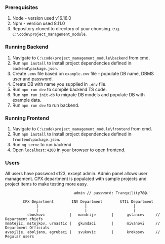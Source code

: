 ### Prerequisites
1. Node - version used v16.16.0
2. Npm - version used 8.11.0
3. Repository cloned to directory of your choosing. e.g. `C:\code\project_management_module`.

### Running Backend
1. Navigate to `C:\code\project_management_module\backend` from cmd.
2. Run `npm install` to install project dependencies defined in `backend\package.json`.
3. Create `.env` file based on `example.env` file - populate DB name, DBMS user and password.
4. Create DB with name you supplied in `.env` file.
5. Run `npm run dev` to compile backend TS code.
6. Run `npm run init-db` to migrate DB models and populate DB with example data.
7. Run `npm run dev` to run backend.

### Running Frontend
1. Navigate to `C:\code\project_management_module\frontend` from cmd.
2. Run `npm install` to install project dependencies defined in `frontend\package.json`.
3. Run `ng serve` to run backend.
4. Open `localhost:4200` in your browser to open frontend.

### Users
All users have password s123, except admin. Admin panel allows user management.
CPX department is populated with sample projects and project items to make testing more easy.

                                   admin // password: Tranquility78@.'

            CPX Department        INV Department        UTIL Department
                  |                     |                     |
                  |                     |                     |
              sboskovi           |   mandrije       |      gstancev     // Department chiefs
    mmatejic, mstojkov, urnastic |   gkundaci       |      mivanovi     // Department Officials
    avasilje, aboljano, agrubaci |   svukovic       |      krokosov     // Regular users
